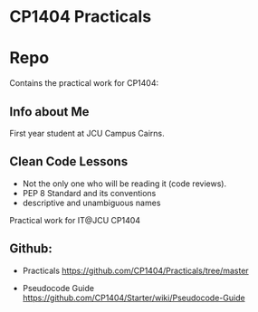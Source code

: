 # CP1404 Practicals

# Repo

Contains the practical work for CP1404:

## Info about Me

First year student at JCU Campus Cairns.

## Clean Code Lessons

- Not the only one who will be reading it (code reviews).
- PEP 8 Standard and its conventions
- descriptive and unambiguous names

Practical work for IT@JCU CP1404

## Github:

- Practicals
  https://github.com/CP1404/Practicals/tree/master

- Pseudocode Guide
  https://github.com/CP1404/Starter/wiki/Pseudocode-Guide